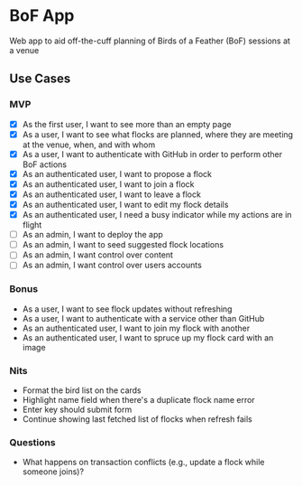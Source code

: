 # BoF App

Web app to aid off-the-cuff planning of Birds of a Feather (BoF) sessions at a venue

## Use Cases

### MVP

* [X] As the first user, I want to see more than an empty page
* [X] As a user, I want to see what flocks are planned, where they are meeting at the venue, when, and with whom
* [X] As a user, I want to authenticate with GitHub in order to perform other BoF actions
* [X] As an authenticated user, I want to propose a flock
* [X] As an authenticated user, I want to join a flock
* [X] As an authenticated user, I want to leave a flock
* [X] As an authenticated user, I want to edit my flock details
* [X] As an authenticated user, I need a busy indicator while my actions are in flight
* [ ] As an admin, I want to deploy the app
* [ ] As an admin, I want to seed suggested flock locations
* [ ] As an admin, I want control over content
* [ ] As an admin, I want control over users accounts

### Bonus

* As a user, I want to see flock updates without refreshing
* As a user, I want to authenticate with a service other than GitHub
* As an authenticated user, I want to join my flock with another
* As an authenticated user, I want to spruce up my flock card with an image

### Nits

* Format the bird list on the cards
* Highlight name field when there's a duplicate flock name error
* Enter key should submit form
* Continue showing last fetched list of flocks when refresh fails

### Questions

* What happens on transaction conflicts (e.g., update a flock while someone joins)?
